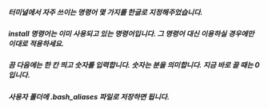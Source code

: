 ##### 터미널에서 자주 쓰이는 명령어 몇 가지를 한글로 지정해주었습니다.
##### install 명령어는 이미 사용되고 있는 명령어입니다. 그 명령어 대신 이용하실 경우에만 이대로 적용하세요.
##### 끔 다음에는 한 칸 띄고 숫자를 입력합니다. 숫자는 분을 의미합니다. 지금 바로 끌 때는 0 입니다.
##### 사용자 폴더에 .bash_aliases 파일로 저장하면 됩니다.
